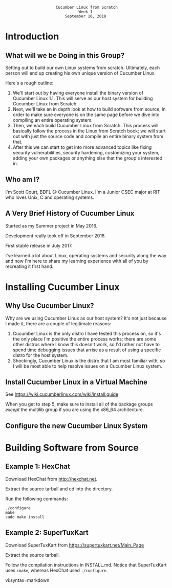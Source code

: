                           Cucumber Linux from Scratch
                                    Week 1
                              September 16, 2018

# Introduction

## What will we be Doing in this Group?

Setting out to build our own Linux systems from scratch. Ultimately, each
person will end up creating his own unique version of Cucumber Linux.

Here's a rough outline:

1. We'll start out by having everyone install the binary version of Cucumber
   Linux 1.1. This will serve as our host system for building Cucumber Linux
   from Scratch.
2. Next, we'll take an in depth look at how to build software from source, in
   order to make sure everyone is on the same page before we dive into compiling
   an entire operating system.
3. Then, we each build Cucumber Linux from Scratch. This process will basically
   follow the process in the Linux from Scratch book; we will start out with
   just the source code and compile an entire binary system from that.
4. After this we can start to get into more advanced topics like fixing
   security vulnerabilities, security hardening, customizing your system, adding
   your own packages or anything else that the group's interested in.

## Who am I?

I'm Scott Court, BDFL @ Cucumber Linux. I'm a Junior CSEC major at RIT who
loves Unix, C and operating systems.

## A Very Brief History of Cucumber Linux

Started as my Summer project in May 2016.

Development really took off in September 2016.

First stable release in July 2017.

I've learned a lot about Linux, operating systems and security along the way
and now I'm here to share my learning experience with all of you by recreating
it first hand.

# Installing Cucumber Linux

## Why Use Cucumber Linux?

Why are we using Cucumber Linux as our host system? It's not just because I
made it, there are a couple of legitimate reasons:
1. Cucumber Linux is the only distro I have tested this process on, so it's the
   only place I'm positive the entire process works; there are some other
   distros where I know this doesn't work, so I'd rather not have to spend time
   debugging issues that arrise as a result of using a specific distro for the
   host system.
2. Shockingly, Cucumber Linux is the distro that I am most familiar with, so I
   will be most able to help resolve issues on a Cucumber Linux system.

## Install Cucumber Linux in a Virtual Machine

See https://wiki.cucumberlinux.com/wiki/install:guide

When you get to step 5, make sure to install all of the package groups *except*
the multilib group if you are using the x86_64 architecture. 

## Configure the new Cucumber Linux System

# Building Software from Source

## Example 1: HexChat

Download HexChat from http://hexchat.net.

Extract the source tarball and cd into the directory.

Run the following commands:

    ./configure
    make
    sudo make install

## Example 2: SuperTuxKart

Download SuperTuxKart from https://supertuxkart.net/Main_Page

Extract the source tarball.

Follow the compilation instructions in INSTALL.md. Notice that SuperTuxKart
uses `cmake`, whereas HexChat used `./configure`.

vi:syntax=markdown
